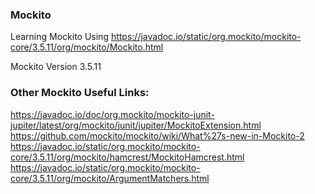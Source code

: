 ### Mockito
Learning Mockito
Using 
https://javadoc.io/static/org.mockito/mockito-core/3.5.11/org/mockito/Mockito.html

Mockito Version 3.5.11

### Other Mockito Useful Links:
https://javadoc.io/doc/org.mockito/mockito-junit-jupiter/latest/org/mockito/junit/jupiter/MockitoExtension.html
https://github.com/mockito/mockito/wiki/What%27s-new-in-Mockito-2
https://javadoc.io/static/org.mockito/mockito-core/3.5.11/org/mockito/hamcrest/MockitoHamcrest.html
https://javadoc.io/static/org.mockito/mockito-core/3.5.11/org/mockito/ArgumentMatchers.html
